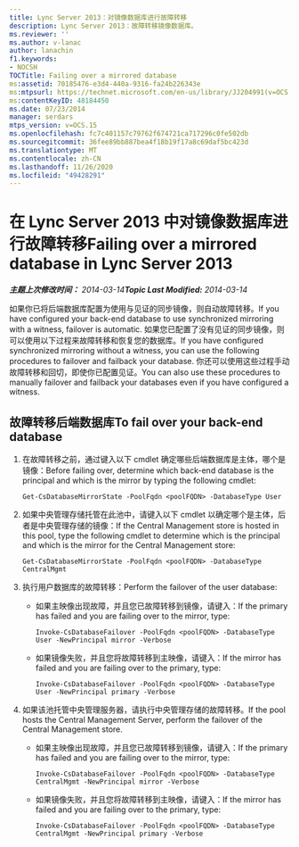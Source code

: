 ```yaml
---
title: Lync Server 2013：对镜像数据库进行故障转移
description: Lync Server 2013：故障转移镜像数据库。
ms.reviewer: ''
ms.author: v-lanac
author: lanachin
f1.keywords:
- NOCSH
TOCTitle: Failing over a mirrored database
ms:assetid: 70185476-e3d4-440a-9316-fa24b226343e
ms:mtpsurl: https://technet.microsoft.com/en-us/library/JJ204991(v=OCS.15)
ms:contentKeyID: 48184450
ms.date: 07/23/2014
manager: serdars
mtps_version: v=OCS.15
ms.openlocfilehash: fc7c401157c79762f674721ca717296c0fe502db
ms.sourcegitcommit: 36fee89bb887bea4f18b19f17a8c69daf5bc423d
ms.translationtype: MT
ms.contentlocale: zh-CN
ms.lasthandoff: 11/26/2020
ms.locfileid: "49428291"
---
```

# <a name="failing-over-a-mirrored-database-in-lync-server-2013"></a><span data-ttu-id="4babf-103">在 Lync Server 2013 中对镜像数据库进行故障转移</span><span class="sxs-lookup"><span data-stu-id="4babf-103">Failing over a mirrored database in Lync Server 2013</span></span>

<div data-xmlns="http://www.w3.org/1999/xhtml">

<div class="topic" data-xmlns="http://www.w3.org/1999/xhtml" data-msxsl="urn:schemas-microsoft-com:xslt" data-cs="https://msdn.microsoft.com/">

<div data-asp="https://msdn2.microsoft.com/asp">



</div>

<div id="mainSection">

<div id="mainBody"><span data-ttu-id="4babf-104">

<span> </span></span><span class="sxs-lookup"><span data-stu-id="4babf-104">

<span> </span></span></span>

<span data-ttu-id="4babf-105">_**主题上次修改时间：** 2014-03-14_</span><span class="sxs-lookup"><span data-stu-id="4babf-105">_**Topic Last Modified:** 2014-03-14_</span></span>

<span data-ttu-id="4babf-106">如果你已将后端数据库配置为使用与见证的同步镜像，则自动故障转移。</span><span class="sxs-lookup"><span data-stu-id="4babf-106">If you have configured your back-end database to use synchronized mirroring with a witness, failover is automatic.</span></span> <span data-ttu-id="4babf-107">如果您已配置了没有见证的同步镜像，则可以使用以下过程来故障转移和恢复您的数据库。</span><span class="sxs-lookup"><span data-stu-id="4babf-107">If you have configured synchronized mirroring without a witness, you can use the following procedures to failover and failback your database.</span></span> <span data-ttu-id="4babf-108">你还可以使用这些过程手动故障转移和回切，即使你已配置见证。</span><span class="sxs-lookup"><span data-stu-id="4babf-108">You can also use these procedures to manually failover and failback your databases even if you have configured a witness.</span></span>

<div>

## <a name="to-fail-over-your-back-end-database"></a><span data-ttu-id="4babf-109">故障转移后端数据库</span><span class="sxs-lookup"><span data-stu-id="4babf-109">To fail over your back-end database</span></span>

1.  <span data-ttu-id="4babf-110">在故障转移之前，通过键入以下 cmdlet 确定哪些后端数据库是主体，哪个是镜像：</span><span class="sxs-lookup"><span data-stu-id="4babf-110">Before failing over, determine which back-end database is the principal and which is the mirror by typing the following cmdlet:</span></span>
    
        Get-CsDatabaseMirrorState -PoolFqdn <poolFQDN> -DatabaseType User

2.  <span data-ttu-id="4babf-111">如果中央管理存储托管在此池中，请键入以下 cmdlet 以确定哪个是主体，后者是中央管理存储的镜像：</span><span class="sxs-lookup"><span data-stu-id="4babf-111">If the Central Management store is hosted in this pool, type the following cmdlet to determine which is the principal and which is the mirror for the Central Management store:</span></span>
    
        Get-CsDatabaseMirrorState -PoolFqdn <poolFQDN> -DatabaseType CentralMgmt

3.  <span data-ttu-id="4babf-112">执行用户数据库的故障转移：</span><span class="sxs-lookup"><span data-stu-id="4babf-112">Perform the failover of the user database:</span></span>
    
      - <span data-ttu-id="4babf-113">如果主映像出现故障，并且您已故障转移到镜像，请键入：</span><span class="sxs-lookup"><span data-stu-id="4babf-113">If the primary has failed and you are failing over to the mirror, type:</span></span>
        
            Invoke-CsDatabaseFailover -PoolFqdn <poolFQDN> -DatabaseType User -NewPrincipal mirror -Verbose
    
      - <span data-ttu-id="4babf-114">如果镜像失败，并且您将故障转移到主映像，请键入：</span><span class="sxs-lookup"><span data-stu-id="4babf-114">If the mirror has failed and you are failing over to the primary, type:</span></span>
        
            Invoke-CsDatabaseFailover -PoolFqdn <poolFQDN> -DatabaseType User -NewPrincipal primary -Verbose

4.  <span data-ttu-id="4babf-115">如果该池托管中央管理服务器，请执行中央管理存储的故障转移。</span><span class="sxs-lookup"><span data-stu-id="4babf-115">If the pool hosts the Central Management Server, perform the failover of the Central Management store.</span></span>
    
      - <span data-ttu-id="4babf-116">如果主映像出现故障，并且您已故障转移到镜像，请键入：</span><span class="sxs-lookup"><span data-stu-id="4babf-116">If the primary has failed and you are failing over to the mirror, type:</span></span>
        
            Invoke-CsDatabaseFailover -PoolFqdn <poolFQDN> -DatabaseType CentralMgmt -NewPrincipal mirror -Verbose
    
      - <span data-ttu-id="4babf-117">如果镜像失败，并且您将故障转移到主映像，请键入：</span><span class="sxs-lookup"><span data-stu-id="4babf-117">If the mirror has failed and you are failing over to the primary, type:</span></span>
        
            Invoke-CsDatabaseFailover -PoolFqdn <poolFQDN> -DatabaseType CentralMgmt -NewPrincipal primary -Verbose

<span data-ttu-id="4babf-118"></div>

</div>

<span> </span>

</div>

</div>

</span><span class="sxs-lookup"><span data-stu-id="4babf-118"></div>

</div>

<span> </span>

</div>

</div>

</span></span></div>

